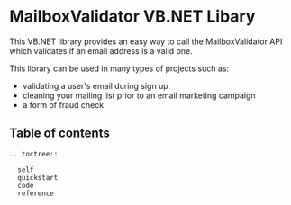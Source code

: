 MailboxValidator VB.NET Libary
==============================

This VB.NET library provides an easy way to call the MailboxValidator API which validates if an email address is a valid one.

This library can be used in many types of projects such as:

 - validating a user's email during sign up
 - cleaning your mailing list prior to an email marketing campaign
 - a form of fraud check


## Table of contents
 ```{eval-rst}
 .. toctree::

   self
   quickstart
   code
   reference
 ```